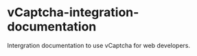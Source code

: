 # vCaptcha-integration-documentation
Intergration documentation to use vCaptcha for web developers.
